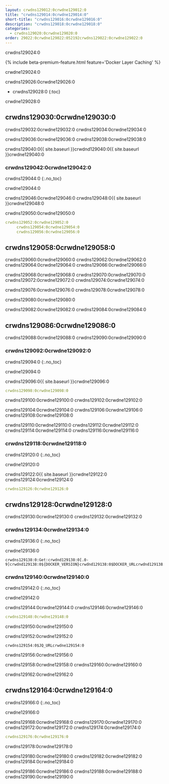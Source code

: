 ```yaml
---
layout: crwdns129012:0crwdne129012:0
title: "crwdns129014:0crwdne129014:0"
short-title: "crwdns129016:0crwdne129016:0"
description: "crwdns129018:0crwdne129018:0"
categories:
  - crwdns129020:0crwdne129020:0
order: 29022:0crwdne129022:052192crwdns129022:0crwdne129022:0
---
```

crwdns129024:0

{% include beta-premium-feature.html feature='Docker Layer Caching' %}

crwdne129024:0

crwdns129026:0crwdne129026:0

- crwdns129028:0
{:toc}

crwdne129028:0

## crwdns129030:0crwdne129030:0

crwdns129032:0crwdne129032:0 crwdns129034:0crwdne129034:0

crwdns129036:0crwdne129036:0 crwdns129038:0crwdne129038:0

crwdns129040:0{{ site.baseurl }}crwdnd129040:0{{ site.baseurl }}crwdne129040:0

### crwdns129042:0crwdne129042:0

crwdns129044:0
{:.no_toc}

crwdne129044:0

crwdns129046:0crwdne129046:0 crwdns129048:0{{ site.baseurl }}crwdne129048:0

crwdns129050:0crwdne129050:0

```YAML
crwdns129052:0crwdne129052:0
     crwdns129054:0crwdne129054:0
     crwdns129056:0crwdne129056:0
```

## crwdns129058:0crwdne129058:0

crwdns129060:0crwdne129060:0 crwdns129062:0crwdne129062:0 crwdns129064:0crwdne129064:0 crwdns129066:0crwdne129066:0

crwdns129068:0crwdne129068:0 crwdns129070:0crwdne129070:0 crwdns129072:0crwdne129072:0 crwdns129074:0crwdne129074:0

crwdns129076:0crwdne129076:0 crwdns129078:0crwdne129078:0

crwdns129080:0crwdne129080:0

crwdns129082:0crwdne129082:0 crwdns129084:0crwdne129084:0

## crwdns129086:0crwdne129086:0

crwdns129088:0crwdne129088:0 crwdns129090:0crwdne129090:0

### crwdns129092:0crwdne129092:0

crwdns129094:0
{:.no_toc}

crwdne129094:0

crwdns129096:0{{ site.baseurl }}crwdne129096:0

```YAML
crwdns129098:0crwdne129098:0  
```

crwdns129100:0crwdne129100:0 crwdns129102:0crwdne129102:0

crwdns129104:0crwdne129104:0 crwdns129106:0crwdne129106:0 crwdns129108:0crwdne129108:0

crwdns129110:0crwdne129110:0 crwdns129112:0crwdne129112:0 crwdns129114:0crwdne129114:0 crwdns129116:0crwdne129116:0

### crwdns129118:0crwdne129118:0

crwdns129120:0
{:.no_toc}

crwdne129120:0

crwdns129122:0{{ site.baseurl }}crwdne129122:0 crwdns129124:0crwdne129124:0

```YAML
crwdns129126:0crwdne129126:0
```

## crwdns129128:0crwdne129128:0

crwdns129130:0crwdne129130:0 crwdns129132:0crwdne129132:0

### crwdns129134:0crwdne129134:0

crwdns129136:0
{:.no_toc}

crwdne129136:0

    crwdns129138:0:Get:crwdnd129138:0[.0-9]crwdnd129138:0${DOCKER_VERSION}crwdnd129138:0$DOCKER_URLcrwdnd129138:0${DOCKER_URL}crwdne129138:0
    

### crwdns129140:0crwdne129140:0

crwdns129142:0
{:.no_toc}

crwdne129142:0

crwdns129144:0crwdne129144:0 crwdns129146:0crwdne129146:0

```yaml
crwdns129148:0crwdne129148:0
```

crwdns129150:0crwdne129150:0

crwdns129152:0crwdne129152:0

    crwdns129154:0$JQ_URLcrwdne129154:0
    

crwdns129156:0crwdne129156:0

crwdns129158:0crwdne129158:0 crwdns129160:0crwdne129160:0

crwdns129162:0crwdne129162:0

## crwdns129164:0crwdne129164:0

crwdns129166:0
{:.no_toc}

crwdne129166:0

crwdns129168:0crwdne129168:0 crwdns129170:0crwdne129170:0 crwdns129172:0crwdne129172:0 crwdns129174:0crwdne129174:0

```yaml
crwdns129176:0crwdne129176:0 
```

crwdns129178:0crwdne129178:0

crwdns129180:0crwdne129180:0 crwdns129182:0crwdne129182:0 crwdns129184:0crwdne129184:0

crwdns129186:0crwdne129186:0 crwdns129188:0crwdne129188:0 crwdns129190:0crwdne129190:0

<div class="video-wrapper">
  <iframe width="560" height="315" src="crwdns129192:0crwdne129192:0" frameborder="0" allow="autoplay; encrypted-media" allowfullscreen></iframe>
</div>
